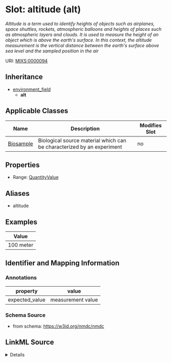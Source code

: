 # Slot: altitude (alt)


_Altitude is a term used to identify heights of objects such as airplanes, space shuttles, rockets, atmospheric balloons and heights of places such as atmospheric layers and clouds. It is used to measure the height of an object which is above the earth's surface. In this context, the altitude measurement is the vertical distance between the earth's surface above sea level and the sampled position in the air_



URI: [MIXS:0000094](https://w3id.org/mixs/0000094)




## Inheritance

* [environment_field](environment_field.md)
    * **alt**





## Applicable Classes

| Name | Description | Modifies Slot |
| --- | --- | --- |
[Biosample](Biosample.md) | Biological source material which can be characterized by an experiment |  no  |







## Properties

* Range: [QuantityValue](QuantityValue.md)



## Aliases


* altitude




## Examples

| Value |
| --- |
| 100 meter |

## Identifier and Mapping Information





### Annotations

| property | value |
| --- | --- |
| expected_value | measurement value |



### Schema Source


* from schema: https://w3id.org/nmdc/nmdc




## LinkML Source

<details>
```yaml
name: alt
annotations:
  expected_value:
    tag: expected_value
    value: measurement value
description: Altitude is a term used to identify heights of objects such as airplanes,
  space shuttles, rockets, atmospheric balloons and heights of places such as atmospheric
  layers and clouds. It is used to measure the height of an object which is above
  the earth's surface. In this context, the altitude measurement is the vertical distance
  between the earth's surface above sea level and the sampled position in the air
title: altitude
examples:
- value: 100 meter
from_schema: https://w3id.org/nmdc/nmdc
aliases:
- altitude
rank: 1000
is_a: environment field
slot_uri: MIXS:0000094
multivalued: false
alias: alt
domain_of:
- Biosample
range: QuantityValue

```
</details>